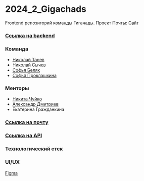 # 2024_2_Gigachads
Frontend репозиторий команды Гигачады. 
Проект Почты:
[Сайт](http://89.208.228.234)

### [Ссылка на backend](https://github.com/go-park-mail-ru/2024_2_Gigachads)

### Команда
 - [Николай Танев](https://github.com/Tanev-N)
 - [Николай Сычев](https://github.com/sychnico)
 - [Софья Беляк](https://github.com/sofiabelyak)
 - [Софья Проклашкина](https://github.com/sprosonya)
### Менторы
 - [Никита Чуйко](https://github.com/mafin1799)
 - [Александр Дмитриев](https://github.com/B1ncom)
 - Екатерина Гражданкина
 
### [Ссылка на почту](http://89.208.228.234:8010/)

### [Ссылка на API](./API.md)

### Технологический стек

### UI/UX
[Figma]()
